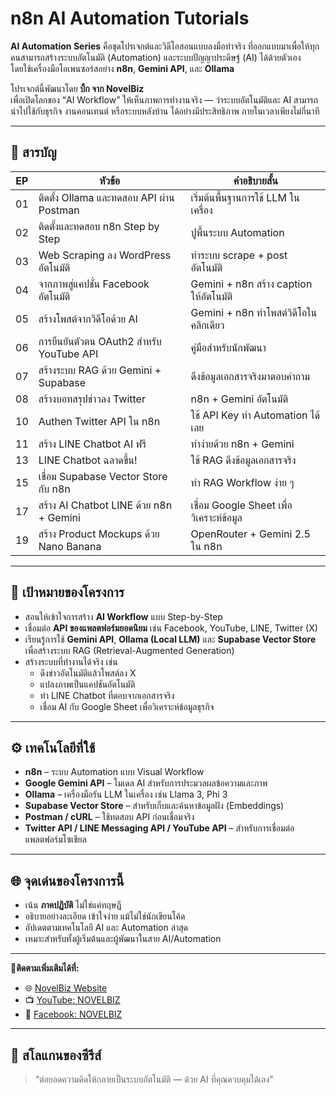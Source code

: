 # n8n AI Automation Tutorials

**AI Automation Series** คือชุดโปรเจกต์และวิดีโอสอนแบบลงมือทำจริง ที่ออกแบบมาเพื่อให้ทุกคนสามารถสร้างระบบอัตโนมัติ (Automation) และระบบปัญญาประดิษฐ์ (AI) ได้ด้วยตัวเอง  
โดยใช้เครื่องมือโอเพนซอร์สอย่าง **n8n**, **Gemini API**, และ **Ollama**

โปรเจกต์นี้พัฒนาโดย **บิ้ก จาก NovelBiz**  
เพื่อเปิดโลกของ “AI Workflow” ให้เห็นภาพการทำงานจริง — ว่าระบบอัตโนมัติและ AI สามารถนำไปใช้กับธุรกิจ งานคอนเทนต์ หรือระบบหลังบ้าน ได้อย่างมีประสิทธิภาพ ภายในเวลาเพียงไม่กี่นาที  

---

## 📘 สารบัญ

| EP | หัวข้อ | คำอธิบายสั้น |
|----|---------|----------------|
| 01 | ติดตั้ง Ollama และทดสอบ API ผ่าน Postman | เริ่มต้นพื้นฐานการใช้ LLM ในเครื่อง |
| 02 | ติดตั้งและทดสอบ n8n Step by Step | ปูพื้นระบบ Automation |
| 03 | Web Scraping ลง WordPress อัตโนมัติ | ทำระบบ scrape + post อัตโนมัติ |
| 04 | จากภาพสู่แคปชั่น Facebook อัตโนมัติ | Gemini + n8n สร้าง caption ให้อัตโนมัติ |
| 05 | สร้างโพสต์จากวิดีโอด้วย AI | Gemini + n8n ทำโพสต์วิดีโอในคลิกเดียว |
| 06 | การยืนยันตัวตน OAuth2 สำหรับ YouTube API | คู่มือสำหรับนักพัฒนา |
| 07 | สร้างระบบ RAG ด้วย Gemini + Supabase | ดึงข้อมูลเอกสารจริงมาตอบคำถาม |
| 08 | สร้างบอทสรุปข่าวลง Twitter | n8n + Gemini อัตโนมัติ |
| 10 | Authen Twitter API ใน n8n | ใช้ API Key ทำ Automation ได้เลย |
| 11 | สร้าง LINE Chatbot AI ฟรี | ทำง่ายด้วย n8n + Gemini |
| 13 | LINE Chatbot ฉลาดขึ้น! | ใช้ RAG ดึงข้อมูลเอกสารจริง |
| 15 | เชื่อม Supabase Vector Store กับ n8n | ทำ RAG Workflow ง่าย ๆ |
| 17 | สร้าง AI Chatbot LINE ด้วย n8n + Gemini | เชื่อม Google Sheet เพื่อวิเคราะห์ข้อมูล |
| 19 | สร้าง Product Mockups ด้วย Nano Banana | OpenRouter + Gemini 2.5 ใน n8n |

---

## 🎯 เป้าหมายของโครงการ

- สอนให้เข้าใจการสร้าง **AI Workflow** แบบ Step-by-Step  
- เชื่อมต่อ **API ของแพลตฟอร์มยอดนิยม** เช่น Facebook, YouTube, LINE, Twitter (X)  
- เรียนรู้การใช้ **Gemini API**, **Ollama (Local LLM)** และ **Supabase Vector Store** เพื่อสร้างระบบ RAG (Retrieval-Augmented Generation)  
- สร้างระบบที่ทำงานได้จริง เช่น  
  - ดึงข่าวอัตโนมัติแล้วโพสต์ลง X  
  - แปลงภาพเป็นแคปชันอัตโนมัติ  
  - ทำ LINE Chatbot ที่ตอบจากเอกสารจริง  
  - เชื่อม AI กับ Google Sheet เพื่อวิเคราะห์ข้อมูลธุรกิจ

---

## ⚙️ เทคโนโลยีที่ใช้

- **n8n** – ระบบ Automation แบบ Visual Workflow  
- **Google Gemini API** – โมเดล AI สำหรับการประมวลผลข้อความและภาพ  
- **Ollama** – เครื่องมือรัน LLM ในเครื่อง เช่น Llama 3, Phi 3  
- **Supabase Vector Store** – สำหรับเก็บและค้นหาข้อมูลฝัง (Embeddings)  
- **Postman / cURL** – ใช้ทดสอบ API ก่อนเชื่อมจริง  
- **Twitter API / LINE Messaging API / YouTube API** – สำหรับการเชื่อมต่อแพลตฟอร์มโซเชียล

---
## 🌐 จุดเด่นของโครงการนี้

- เน้น **ภาคปฏิบัติ** ไม่ใช่แค่ทฤษฎี  
- อธิบายอย่างละเอียด เข้าใจง่าย แม้ไม่ใช่นักเขียนโค้ด  
- อัปเดตตามเทคโนโลยี AI และ Automation ล่าสุด  
- เหมาะสำหรับทั้งผู้เริ่มต้นและผู้พัฒนาในสาย AI/Automation
---

  📍**ติดตามเพิ่มเติมได้ที่:**  
- 🌐 [NovelBiz Website](https://www.novelbiz.co.th/)  
- 📺 [YouTube: NOVELBIZ](https://www.youtube.com/@NOVELBIZ/videos)  
- 💬 [Facebook: NOVELBIZ ](https://www.facebook.com/NOVELBIZThailand)

---

## 💬 สโลแกนของซีรีส์

> “ต่อยอดความคิดให้กลายเป็นระบบอัตโนมัติ — ด้วย AI ที่คุณควบคุมได้เอง”

